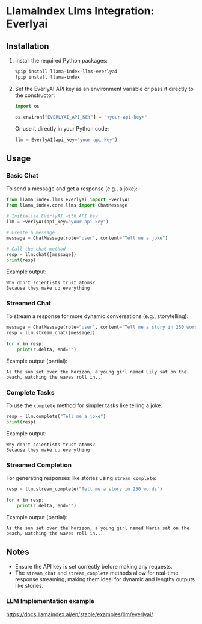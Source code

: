 # LlamaIndex Llms Integration: Everlyai

## Installation

1. Install the required Python packages:

   ```bash
   %pip install llama-index-llms-everlyai
   !pip install llama-index
   ```

2. Set the EverlyAI API key as an environment variable or pass it directly to the constructor:

   ```python
   import os

   os.environ["EVERLYAI_API_KEY"] = "<your-api-key>"
   ```

   Or use it directly in your Python code:

   ```python
   llm = EverlyAI(api_key="your-api-key")
   ```

## Usage

### Basic Chat

To send a message and get a response (e.g., a joke):

```python
from llama_index.llms.everlyai import EverlyAI
from llama_index.core.llms import ChatMessage

# Initialize EverlyAI with API key
llm = EverlyAI(api_key="your-api-key")

# Create a message
message = ChatMessage(role="user", content="Tell me a joke")

# Call the chat method
resp = llm.chat([message])
print(resp)
```

Example output:

```
Why don't scientists trust atoms?
Because they make up everything!
```

### Streamed Chat

To stream a response for more dynamic conversations (e.g., storytelling):

```python
message = ChatMessage(role="user", content="Tell me a story in 250 words")
resp = llm.stream_chat([message])

for r in resp:
    print(r.delta, end="")
```

Example output (partial):

```
As the sun set over the horizon, a young girl named Lily sat on the beach, watching the waves roll in...
```

### Complete Tasks

To use the `complete` method for simpler tasks like telling a joke:

```python
resp = llm.complete("Tell me a joke")
print(resp)
```

Example output:

```
Why don't scientists trust atoms?
Because they make up everything!
```

### Streamed Completion

For generating responses like stories using `stream_complete`:

```python
resp = llm.stream_complete("Tell me a story in 250 words")

for r in resp:
    print(r.delta, end="")
```

Example output (partial):

```
As the sun set over the horizon, a young girl named Maria sat on the beach, watching the waves roll in...
```

## Notes

- Ensure the API key is set correctly before making any requests.
- The `stream_chat` and `stream_complete` methods allow for real-time response streaming, making them ideal for dynamic and lengthy outputs like stories.

### LLM Implementation example

https://docs.llamaindex.ai/en/stable/examples/llm/everlyai/
